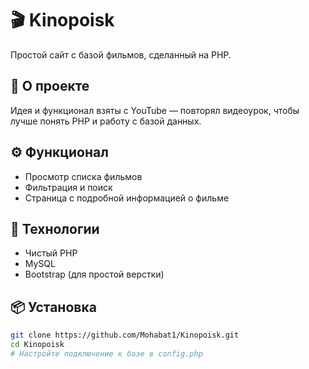 # 🎬 Kinopoisk

Простой сайт с базой фильмов, сделанный на PHP.

## 📖 О проекте
Идея и функционал взяты с YouTube — повторял видеоурок, чтобы лучше понять PHP и работу с базой данных.

## ⚙️ Функционал
- Просмотр списка фильмов
- Фильтрация и поиск
- Страница с подробной информацией о фильме

## 🚀 Технологии
- Чистый PHP
- MySQL
- Bootstrap (для простой верстки)

## 📦 Установка

```bash
git clone https://github.com/Mohabat1/Kinopoisk.git
cd Kinopoisk
# Настройте подключение к базе в config.php
